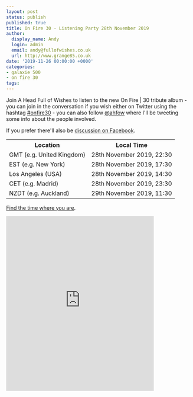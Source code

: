 ```yaml
---
layout: post
status: publish
published: true
title: On Fire 30 - Listening Party 28th November 2019
author:
  display_name: Andy
  login: admin
  email: andy@fullofwishes.co.uk
  url: http://www.grange85.co.uk
date: '2019-11-26 00:00:00 +0000'
categories:
- galaxie 500
- on fire 30
tags: 
---
```


Join A Head Full of Wishes to listen to the new On Fire \| 30 tribute album - you can join in the conversation if you wish either on Twitter using the hashtag [#onfire30](https://twitter.com/hashtag/onfire30) - you can also follow [@ahfow](https://twitter.com/ahfow) where I'll be tweeting some info about the people involved.

If you prefer there'll also be [discussion on Facebook](https://www.facebook.com/events/777871795976521/).

<table class="table table-striped">
<tr><th>Location                 </th><th>Local Time               </th></tr>
<tr><td>GMT (e.g. United Kingdom)</td><td>28th November 2019, 22:30</td></tr>
<tr><td>EST (e.g. New York)      </td><td>28th November 2019, 17:30</td></tr>
<tr><td>Los Angeles (USA)        </td><td>28th November 2019, 14:30</td></tr>
<tr><td>CET (e.g. Madrid)        </td><td>28th November 2019, 23:30</td></tr>
<tr><td>NZDT (e.g. Auckland)     </td><td>29th November 2019, 11:30</td></tr>
</table>

[Find the time where you are](https://www.timeanddate.com/worldclock/fixedtime.html?msg=On+Fire+%7C+30+-+listening+party&iso=20191128T2230&p1=136&ah=2).

<iframe style="border: 0; width: 400px; height: 472px;" src="https://bandcamp.com/EmbeddedPlayer/album=3176996809/size=large/bgcol=ffffff/linkcol=0687f5/artwork=small/transparent=true/tracklist=true/tracks=3279616322,1536313367,899565982,2557580431,4008027720,4254849229,4105846376,3678720999,982839533,2762061438,2834159687,1523548407,707418099,426631834,3541905716/esig=bceca392cc0858223db0bd3243dae285/campaign=listening-party/" seamless><a href="http://aheadfullofwishes.bandcamp.com/album/on-fire-30">On Fire | 30 by A Head Full of Wishes</a></iframe>

